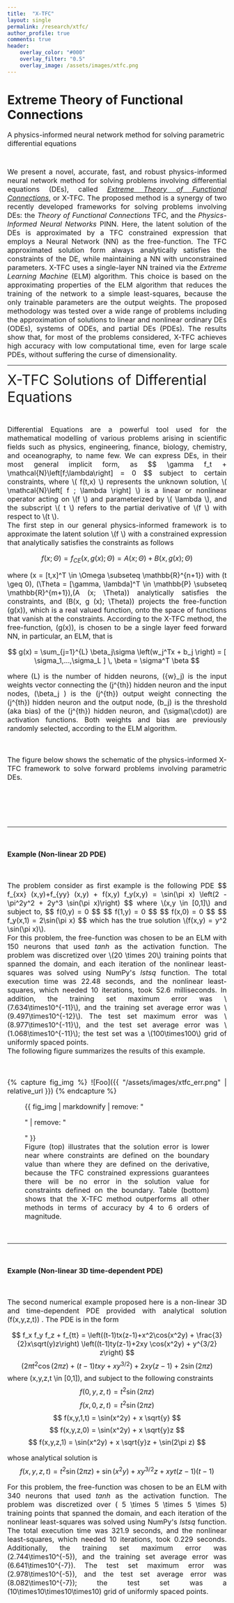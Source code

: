 ```yaml
---
title:  "X-TFC"
layout: single
permalink: /research/xtfc/
author_profile: true
comments: true
header:
    overlay_color: "#000"
    overlay_filter: "0.5"
    overlay_image: /assets/images/xtfc.png
---
```


<h1>Extreme Theory of Functional Connections</h1>

<font size="3">A physics-informed neural network method for solving parametric differential equations </font>
<p><br></p>
<font size="3">
<div style="text-align: justify;"> We present a novel, accurate, fast, and robust physics-informed neural network method for solving problems involving differential equations (DEs), called <a href="https://doi.org/10.1016/j.neucom.2021.06.015"><i>Extreme Theory of Functional Connections</i></a>, or X-TFC. The proposed method is a synergy of two recently developed frameworks for solving problems involving DEs: the <i>Theory of Functional Connections</i> TFC, and the <i>Physics-Informed Neural Networks</i> PINN. Here, the latent solution of the DEs is approximated by a TFC constrained expression that employs a Neural Network (NN) as the free-function. The TFC approximated solution form always analytically satisfies the constraints of the DE, while maintaining a NN with unconstrained parameters. X-TFC uses a single-layer NN trained via the <i>Extreme Learning Machine</i> (ELM) algorithm. This choice is based on the approximating properties of the ELM algorithm that reduces the training of the network to a simple least-squares, because the only trainable parameters are the output weights. The proposed methodology was tested over a wide range of problems including the approximation of solutions to linear and nonlinear ordinary DEs (ODEs), systems of ODEs, and partial DEs (PDEs). The results show that, for most of the problems considered, X-TFC achieves high accuracy with low computational time, even for large scale PDEs, without suffering the curse of dimensionality. </div>
</font>

<hr>


<font size="6">X-TFC Solutions of Differential Equations</font>
<p><br></p>
<font size="3">
<div style="text-align: justify;"> Differential Equations are a powerful tool used for the mathematical modelling of various problems arising in scientific fields such as physics, engineering, finance, biology, chemistry, and oceanography, to name  few. We can express DEs, in their most general implicit form, as 
$$ \gamma f_t + \mathcal{N}\left[f;\lambda\right] = 0 $$
subject to certain constraints, where \( f(t,x)  \) represents the unknown solution, \( \mathcal{N}\left[ f ; \lambda \right] \) is a linear or nonlinear operator acting on \(f \) and parameterized by \( \lambda \), and the subscript \( t \) refers to the partial derivative of \(f \) with respect to \(t \).
<br>
The first step in our general physics-informed framework is to approximate the latent solution \(f \) with a constrained expression that analytically satisfies the constraints as follows

$$
f(x; \Theta ) = f_{CE}(x, g(x); \Theta) = A(x; \Theta) + B(x, g(x); \Theta)
$$

where \(x = [t,x]^T \in \Omega \subseteq \mathbb{R}^{n+1}\) with \(t \geq 0\), \(\Theta = [\gamma, \lambda]^T \in \mathbb{P} \subseteq \mathbb{R}^{m+1}\),\(A (x; \Theta)\) analytically satisfies the constraints, and \(B(x, g (x); \Theta)\) projects the free-function \(g(x)\), which is a real valued function, onto the space of functions that vanish at the constraints. According to the X-TFC method, the free-function, \(g(x)\), is chosen to be a single layer feed forward NN, in particular, an ELM, that is

$$ g(x) = \sum_{j=1}^{L} \beta_j\sigma \left(w_j^Tx + b_j \right) = [ \sigma_1,...,\sigma_L ] \, \beta = \sigma^T \beta $$

where \(L\) is the number of hidden neurons, \({w}_j\) is the input weights vector connecting the \(j^{th}\) hidden neuron and the input nodes, 
\(\beta_j \) is the \(j^{th}\) output weight connecting the \(j^{th}\) hidden neuron and the output node, \(b_j\) is the threshold (aka bias) of the \(j^{th}\) hidden neuron, and \(\sigma(\cdot)\) are activation functions. Both weights and bias are previously randomly selected, according to the ELM algorithm.
<p><br></p>
The figure below shows the schematic of the physics-informed X-TFC framework to solve forward problems involving parametric DEs.

<p><br></p>
<img src="{{ site.url }}{{ site.baseurl }}/assets/images/xtfc_graphical.jpg" alt="" class="full">
<p><br></p>

<hr>
<p><br></p>
<b>Example (Non-linear 2D PDE)</b>
<p><br></p>
The problem consider as first example is the following PDE
$$
f_{xx} (x,y)+f_{yy} (x,y) + f(x,y) f_y(x,y)  = \sin(\pi x) \left(2 - \pi^2y^2 + 2y^3 \sin(\pi x)\right)
$$
where \(x,y \in [0,1]\) and subject to,
$$
f(0,y) = 0
$$
$$
f(1,y) = 0
$$
$$
f(x,0) = 0
$$
$$
f_y(x,1) = 2\sin(\pi x)
$$
which has the true solution \(f(x,y) = y^2 \sin(\pi x)\).
<br>
For this problem, the free-function was chosen to be an ELM with 150 neurons that used <i>tanh</i> as the activation function. The problem was discretized over \(20 \times 20\) training points that spanned the domain, and each iteration of the nonlinear least-squares was solved using NumPy's <i>lstsq</i> function. The total execution time was 22.48 seconds, and the nonlinear least-squares, which needed 10 iterations, took 52.6 milliseconds. In addition, the training set maximum error was \(7.634\times10^{-11}\), and the training set average error was \(9.497\times10^{-12}\). The test set maximum error was \(8.977\times10^{-11}\), and the test set average error was \(1.068\times10^{-11}\); the test set was a \(100\times100\) grid of uniformly spaced points.
<br>
The following figure summarizes the results of this example.

<p><br></p>
{% capture fig_img %}
![Foo]({{ "/assets/images/xtfc_err.png" | relative_url }})
{% endcapture %}

<figure>
  {{ fig_img | markdownify | remove: "<p>" | remove: "</p>" }}
  <figcaption>Figure (top) illustrates that the solution error is lower near where constraints are defined on the boundary value than where they are defined on the derivative, because the TFC constrained expressions guarantees there will be no error in the solution value for constraints defined on the boundary. Table (bottom) shows that the X-TFC method outperforms all other methods in terms of accuracy by 4 to 6 orders of magnitude.</figcaption>
</figure>
<p><br></p>
<hr>

<p><br></p>
<b>Example (Non-linear 3D time-dependent PDE)</b>
<p><br></p>

The second numerical example proposed here is a non-linear 3D and time-dependent PDE provided with analytical solution \(f(x,y,z,t)\) . The PDE is in the form

$$
f_x f_y f_z + f_{tt} = \left((t-1)tx(z-1)+x^2\cos(x^2y) + \frac{3}{2}x\sqrt(y)z\right) \left((t-1)ty(z-1)+2xy \cos(x^2y) + y^{3/2} z\right)
$$
$$
\left( 2\pi t^2 \cos(2\pi z) + (t-1) txy + xy^{3/2} \right) + 2xy(z-1) + 2 \sin(2 \pi z)
$$
where \(x,y,z,t \in [0,1]\), and subject to the following constraints
$$
f(0,y,z,t) = t^2 \sin(2\pi z)
$$
$$
f(x,0,z,t) = t^2 \sin(2\pi z)
$$
$$
f(x,y,1,t) = \sin(x^2y) + x \sqrt{y}
$$
$$
f(x,y,z,0) = \sin(x^2y) + x \sqrt{y}z
$$
$$
f(x,y,z,1) = \sin(x^2y) + x \sqrt{y}z + \sin(2\pi z)
$$

whose analytical solution is
$$
f(x,y,z,t)=t^2 \sin(2\pi z) + \sin(x^2y) + xy^{3/2}z + xyt(z-1)(t-1)
$$


For this problem, the free-function was chosen to be an ELM with 340 neurons that used <i>tanh</i> as the activation function. The problem was discretized over \( 5 \times 5 \times 5 \times 5\) training points that spanned the domain, and each iteration of the nonlinear least-squares was solved using NumPy's <i>lstsq</i> function. The total execution time was 321.9 seconds, and the nonlinear least-squares, which needed 10 iterations, took 0.229 seconds. Additionally, the training set maximum error was \(2.744\times10^{-5}\), and the training set average error was \(6.641\times10^{-7}\). The test set maximum error was \(2.978\times10^{-5}\), and the test set average error was \(8.082\times10^{-7}\); the test set was a \(10\times10\times10\times10\) grid of uniformly spaced points.



